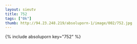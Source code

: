 ```yaml
--- 
layout: sieutv
title: 752
tags: ["0k"]
thumb: http://94.23.248.219/absoluporn-1/image/002/752.jpg
---
```

{% include absoluporn key="752" %} 
